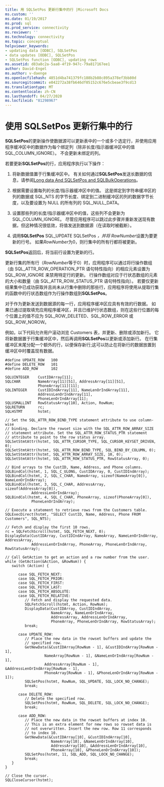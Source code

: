 ```yaml
---
title: 用 SQLSetPos 更新行集中的行 |Microsoft Docs
ms.custom: ''
ms.date: 01/19/2017
ms.prod: sql
ms.prod_service: connectivity
ms.reviewer: ''
ms.technology: connectivity
ms.topic: conceptual
helpviewer_keywords:
- updating data [ODBC], SQLSetPos
- data updates [ODBC], SQLSetPos
- SQLSetPos function [ODBC], updating rows
ms.assetid: d83a8c2a-5aa8-4f19-947c-79a817167ee1
author: David-Engel
ms.author: v-daenge
ms.openlocfilehash: 4851d4ba741379fc188b2b88c895a378ef3bb80d
ms.sourcegitcommit: e042272a38fb646df05152c676e5cbeae3f9cd13
ms.translationtype: MT
ms.contentlocale: zh-CN
ms.lasthandoff: 04/27/2020
ms.locfileid: "81298967"
---
```

# <a name="updating-rows-in-the-rowset-with-sqlsetpos"></a>使用 SQLSetPos 更新行集中的行
**SQLSetPos**的更新操作使数据源可以更新表中的一个或多个选定行，并使用应用程序缓冲区中的数据作为每个绑定列（除非长度/指示器缓冲区中的值 SQL_COLUMN_IGNORE）。 不会更新未绑定的列。  
  
 若要更新**SQLSetPos**的行，应用程序执行以下操作：  
  
1.  将新数据值置于行集缓冲区中。 有关如何通过**SQLSetPos**发送长数据的信息，请参阅[Long data And SQLSetPos and SQLBulkOperations](../../../odbc/reference/develop-app/long-data-and-sqlsetpos-and-sqlbulkoperations.md)。  
  
2.  根据需要设置每列的长度/指示器缓冲区中的值。 这是绑定到字符串缓冲区的列的数据或 SQL_NTS 的字节长度、绑定到二进制缓冲区的列的数据字节长度，以及要设置为 NULL 的所有列的 SQL_NULL_DATA。  
  
3.  设置那些列的长度/指示器缓冲区中的值，这些列不会更新为 SQL_COLUMN_IGNORE。 尽管应用程序可以跳过此步骤并重新发送现有数据，但这种情况很低效，将值发送到数据源（在读取时被截断）。  
  
4.  调用**SQLSetPos** SQL_UPDATE SQLSetPos *，并将* *RowNumber*设置为要更新的行号。 如果*RowNumber*为0，则行集中的所有行都将被更新。  
  
 **SQLSetPos**返回后，将当前行设置为更新的行。  
  
 更新行集的所有行（*RowNumber*等于0）时，应用程序可以通过将行操作数组（由 SQL_ATTR_ROW_OPERATION_PTR 语句特性指向）的相应元素设置为 SQL_ROW_IGNORE 来禁用特定行的更新。 行操作数组对应于行状态数组的元素的大小和数量（由 SQL_ATTR_ROW_STATUS_PTR 语句特性指向）。 若要仅更新结果集中已成功获取并且尚未从行集中删除的那些行，应用程序将使用从提取行集的函数中的行状态数组作为行操作数组到**SQLSetPos**。  
  
 对于作为更新发送到数据源的每一行，应用程序缓冲区应具有有效的行数据。 如果已通过提取填充应用程序缓冲区，并且已维护行状态数组，则在这些行位置的每个位置上的值不应为 SQL_ROW_DELETED、SQL_ROW_ERROR 或 SQL_ROW_NOROW。  
  
 例如，以下代码允许用户滚动浏览 Customers 表，并更新、删除或添加新行。 它将新数据置于行集缓冲区中，然后再调用**SQLSetPos**以更新或添加新行。 在行集缓冲区末尾分配一个额外的行，以便保存新行;这可以防止在将新行的数据放置到缓冲区中时覆盖现有数据。  
  
```  
#define UPDATE_ROW   100  
#define DELETE_ROW   101  
#define ADD_ROW      102  
  
SQLUINTEGER    CustIDArray[11];  
SQLCHAR        NameArray[11][51], AddressArray[11][51],   
               PhoneArray[11][11];  
SQLINTEGER     CustIDIndArray[11], NameLenOrIndArray[11],   
               AddressLenOrIndArray[11],  
               PhoneLenOrIndArray[11];  
SQLUSMALLINT   RowStatusArray[10], Action, RowNum;  
SQLRETURN      rc;  
SQLHSTMT       hstmt;  
  
// Set the SQL_ATTR_ROW_BIND_TYPE statement attribute to use column-wise   
// binding. Declare the rowset size with the SQL_ATTR_ROW_ARRAY_SIZE   
// statement attribute. Set the SQL_ATTR_ROW_STATUS_PTR statement   
// attribute to point to the row status array.  
SQLSetStmtAttr(hstmt, SQL_ATTR_CURSOR_TYPE, SQL_CURSOR_KEYSET_DRIVEN, 0);  
SQLSetStmtAttr(hstmt, SQL_ATTR_ROW_BIND_TYPE, SQL_BIND_BY_COLUMN, 0);  
SQLSetStmtAttr(hstmt, SQL_ATTR_ROW_ARRAY_SIZE, 10, 0);  
SQLSetStmtAttr(hstmt, SQL_ATTR_ROW_STATUS_PTR, RowStatusArray, 0);  
  
// Bind arrays to the CustID, Name, Address, and Phone columns.  
SQLBindCol(hstmt, 1, SQL_C_ULONG, CustIDArray, 0, CustIDIndArray);  
SQLBindCol(hstmt, 2, SQL_C_CHAR, NameArray, sizeof(NameArray[0]), NameLenOrIndArray);  
SQLBindCol(hstmt, 3, SQL_C_CHAR, AddressArray, sizeof(AddressArray[0]),  
            AddressLenOrIndArray);  
SQLBindCol(hstmt, 4, SQL_C_CHAR, PhoneArray, sizeof(PhoneArray[0]),  
            PhoneLenOrIndArray);  
  
// Execute a statement to retrieve rows from the Customers table.  
SQLExecDirect(hstmt, "SELECT CustID, Name, Address, Phone FROM Customers", SQL_NTS);  
  
// Fetch and display the first 10 rows.  
rc = SQLFetchScroll(hstmt, SQL_FETCH_NEXT, 0);  
DisplayData(CustIDArray, CustIDIndArray, NameArray, NameLenOrIndArray, AddressArray,  
            AddressLenOrIndArray, PhoneArray, PhoneLenOrIndArray, RowStatusArray);  
  
// Call GetAction to get an action and a row number from the user.  
while (GetAction(&Action, &RowNum)) {  
   switch (Action) {  
  
      case SQL_FETCH_NEXT:  
      case SQL_FETCH_PRIOR:  
      case SQL_FETCH_FIRST:  
      case SQL_FETCH_LAST:  
      case SQL_FETCH_ABSOLUTE:  
      case SQL_FETCH_RELATIVE:  
         // Fetch and display the requested data.  
         SQLFetchScroll(hstmt, Action, RowNum);  
         DisplayData(CustIDArray, CustIDIndArray,  
                     NameArray, NameLenOrIndArray,  
                     AddressArray, AddressLenOrIndArray,  
                     PhoneArray, PhoneLenOrIndArray, RowStatusArray);  
         break;  
  
      case UPDATE_ROW:  
         // Place the new data in the rowset buffers and update the   
         // specified row.  
         GetNewData(&CustIDArray[RowNum - 1], &CustIDIndArray[RowNum - 1],  
                  NameArray[RowNum - 1], &NameLenOrIndArray[RowNum - 1],  
                  AddressArray[RowNum - 1], &AddressLenOrIndArray[RowNum - 1],  
                  PhoneArray[RowNum - 1], &PhoneLenOrIndArray[RowNum - 1]);  
         SQLSetPos(hstmt, RowNum, SQL_UPDATE, SQL_LOCK_NO_CHANGE);  
         break;  
  
      case DELETE_ROW:  
         // Delete the specified row.  
         SQLSetPos(hstmt, RowNum, SQL_DELETE, SQL_LOCK_NO_CHANGE);  
         break;  
  
      case ADD_ROW:  
         // Place the new data in the rowset buffers at index 10.   
         // This is an extra element for new rows so rowset data is   
         // not overwritten. Insert the new row. Row 11 corresponds   
         // to index 10.  
         GetNewData(&CustIDArray[10], &CustIDIndArray[10],  
                     NameArray[10], &NameLenOrIndArray[10],  
                     AddressArray[10], &AddressLenOrIndArray[10],  
                     PhoneArray[10], &PhoneLenOrIndArray[10]);  
         SQLSetPos(hstmt, 11, SQL_ADD, SQL_LOCK_NO_CHANGE);  
         break;  
   }  
}  
  
// Close the cursor.  
SQLCloseCursor(hstmt);  
```
